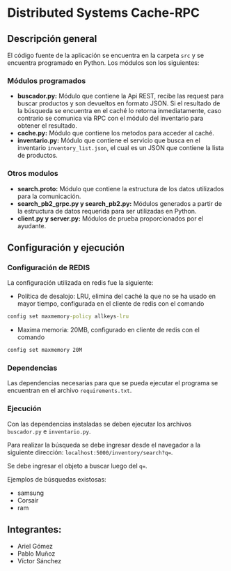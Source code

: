 # Distributed Systems Cache-RPC

## Descripción general

El código fuente de la aplicación se encuentra en la carpeta `src` y se encuentra programado en Python. Los módulos son los siguientes:

### Módulos programados

* **buscador.py:** Módulo que contiene la Api REST, recibe las request para buscar productos y son devueltos en formato JSON. Si el resultado de la búsqueda se encuentra en el caché lo retorna inmediatamente, caso contrario se comunica via RPC con el módulo del inventario para obtener el resultado.
* **cache.py:** Módulo que contiene los metodos para acceder al caché.
* **inventario.py:** Módulo que contiene el servicio que busca en el inventario `inventory_list.json`, el cual es un JSON que contiene la lista de productos.

### Otros modulos

* **search.proto:** Módulo que contiene la estructura de los datos utilizados para la comunicación.
* **search_pb2_grpc.py y search_pb2.py:** Módulos generados a partir de la estructura de datos requerida para ser utilizadas en Python.
* **client.py y server.py:** Módulos de prueba proporcionados por el ayudante. 

## Configuración y ejecución

### Configuración de REDIS

La configuración utilizada en redis fue la siguiente:

* Política de desalojo: LRU, elimina del caché la que no se ha usado en mayor tiempo, configurada en el cliente de redis con el comando

```bat 
config set maxmemory-policy allkeys-lru
```

* Maxima memoria: 20MB, configurado en cliente de redis con el comando

```bat
config set maxmemory 20M
```

### Dependencias

Las dependencias necesarias para que se pueda ejecutar el programa se encuentran en el archivo `requirements.txt`.

### Ejecución

Con las dependencias instaladas se deben ejecutar los archivos `buscador.py` e `inventario.py`.

Para realizar la búsqueda se debe ingresar desde el navegador a la siguiente dirección: `localhost:5000/inventory/search?q=`.

Se debe ingresar el objeto a buscar luego del `q=`.

Ejemplos de búsquedas existosas:

* samsung
* Corsair
* ram

## Integrantes:
* Ariel Gómez
* Pablo Muñoz
* Víctor Sánchez
